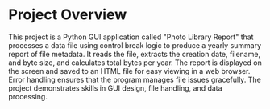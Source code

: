 # Project Overview
This project is a Python GUI application called "Photo Library Report" that processes a data file using control break logic to produce a yearly summary report of file metadata.
It reads the file, extracts the creation date, filename, and byte size, and calculates total bytes per year. The report is displayed on the screen and saved to an HTML file for easy viewing in a web browser.
Error handling ensures that the program manages file issues gracefully. The project demonstrates skills in GUI design, file handling, and data processing.

